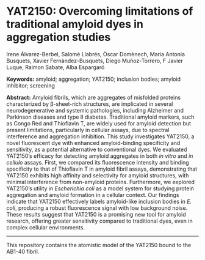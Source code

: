 # YAT2150: Overcoming limitations of traditional amyloid dyes in aggregation studies

Irene Álvarez-Berbel, Salomé Llabrés, Òscar Domènech, Maria Antonia Busquets, Xavier Fernàndez-Busquets, Diego Muñoz-Torrero, F Javier Luque, Raimon Sabate, Alba Espargaró

**Keywords:** amyloid; aggregation; YAT2150; inclusion bodies; amyloid inhibitor; screening


**Abstract:** 
Amyloid fibrils, which are aggregates of misfolded proteins characterized by β-sheet-rich structures, are implicated in several neurodegenerative and systemic pathologies, including Alzheimer and Parkinson diseases and type II diabetes. Traditional amyloid markers, such as Congo Red and Thioflavin T, are widely used for amyloid detection but present limitations, particularly in cellular assays, due to spectral interference and aggregation inhibition. This study investigates YAT2150, a novel fluorescent dye with enhanced amyloid-binding specificity and sensitivity, as a potential alternative to conventional dyes. We evaluated YAT2150’s efficacy for detecting amyloid aggregates in both *in vitro* and *in cellulo* assays. First, we compared its fluorescence intensity and binding specificity to that of Thioflavin T in amyloid fibril assays, demonstrating that YAT2150 exhibits high affinity and selectivity for amyloid structures, with minimal interference from non-amyloid proteins. Furthermore, we explored YAT2150’s utility in *Escherichia coli* as a model system for studying protein aggregation and amyloid formation in a cellular context. Our findings indicate that YAT2150 effectively labels amyloid-like inclusion bodies in *E. coli*, producing a robust fluorescence signal with low background noise. These results suggest that YAT2150 is a promising new tool for amyloid research, offering greater sensitivity compared to traditional dyes, even in complex cellular environments. 

--------------------

This repository contains the atomistic model of the YAT2150 bound to the AB1-40 fibril.

